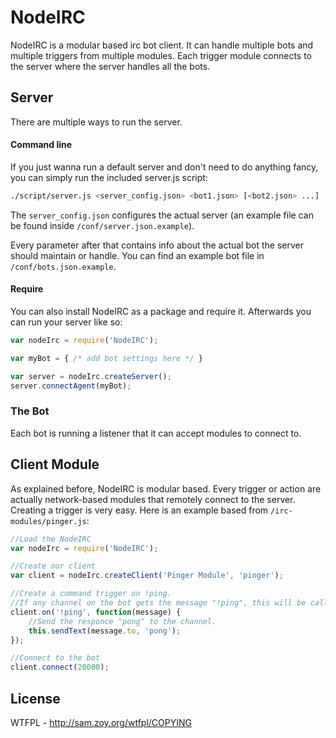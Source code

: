 NodeIRC
=======

NodeIRC is a modular based irc bot client. It can handle multiple bots and multiple triggers from multiple modules. Each trigger module connects to the server where the server handles all the bots.

Server
------

There are multiple ways to run the server.

#### Command line

If you just wanna run a default server and don't need to do anything fancy, you can simply run the included server.js script:

```bash
./script/server.js <server_config.json> <bot1.json> [<bot2.json> ...]
```

The `server_config.json` configures the actual server (an example file can be found inside `/conf/server.json.example`).

Every parameter after that contains info about the actual bot the server should maintain or handle. You can find an example bot file in `/conf/bots.json.example`.


#### Require

You can also install NodeIRC as a package and require it. Afterwards you can run your server like so:

```javascript
var nodeIrc = require('NodeIRC');

var myBot = { /* add bot settings here */ }

var server = nodeIrc.createServer();
server.connectAgent(myBot);
```

### The Bot

Each bot is running a listener that it can accept modules to connect to.

Client Module
-------------

As explained before, NodeIRC is modular based. Every trigger or action are actually network-based modules that remotely connect to the server. Creating a trigger is very easy. Here is an example based from `/irc-modules/pinger.js`:

```javascript
//Load the NodeIRC
var nodeIrc = require('NodeIRC');

//Create our client
var client = nodeIrc.createClient('Pinger Module', 'pinger');

//Create a command trigger on !ping.
//If any channel on the bot gets the message "!ping", this will be called.
client.on('!ping', function(message) {
    //Send the responce "pong" to the channel.
    this.sendText(message.to, 'pong');
});

//Connect to the bot
client.connect(20000);
```

License
-------

WTFPL - http://sam.zoy.org/wtfpl/COPYING
